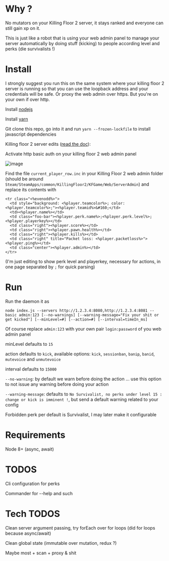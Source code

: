 # Why ?

No mutators on your Killing Floor 2 server, it stays ranked and everyone can still gain xp on it.

This is just like a robot that is using your web admin panel to manage your server automatically by doing stuff (kicking) to people according level and perks (die survivalists !)

# Install

I strongly suggest you run this on the same system where your killing floor 2 server is running so that you can use the loopback address and your credentials will be safe. Or proxy the web admin over https. But you're on your own if over http.

Install [nodejs](https://nodejs.org)

Install [yarn](https://yarnpkg.com)

Git clone this repo, go into it and run `yarn --frozen-lockfile` to install javascript dependencies

Killing floor 2 server edits ([read the doc](https://wiki.tripwireinteractive.com/index.php?title=Dedicated_Server_%28Killing_Floor_2%29#Setting_Up_Web_Admin)):

Activate http basic auth on your killing floor 2 web admin panel

![image](https://user-images.githubusercontent.com/1826366/35134456-bd68cd68-fcd6-11e7-882b-3b8453a3a356.png)

Find the file `current_player_row.inc` in your Killing Floor 2 web admin folder (should be around `Steam/SteamApps/common/KillingFloor2/KFGame/Web/ServerAdmin`) and replace its contents with
```
<tr class="<%evenodd%>">
  <td style="background: <%player.teamcolor%>; color: <%player.teamcolor%>;"><%player.teamid%>&#160;</td>
  <td><%player.name%></td>
  <td class="foo-bar"><%player.perk.name%>;<%player.perk.level%>;<%player.playerkey%></td>
  <td class="right"><%player.score%></td>
  <td class="right"><%player.pawn.health%></td>
  <td class="right"><%player.kills%></td>
  <td class="right" title="Packet loss: <%player.packetloss%>"><%player.ping%></td>
  <td class="center"><%player.admin%></td>
</tr>
```
(I'm just editing to show perk level and playerkey, necessary for actions, in one page separated by `;` for quick parsing)

# Run
Run the daemon it as

`node index.js --servers http://1.2.3.4:8080,http://1.2.3.4:8081 --basic admin:123 [--no-warnings] [--warning-message="Fix your shit or get kicked"] [--minLevel=#] [--action=#] [--interval=timeIn_ms]`

Of course replace `admin:123` with your own pair `login:password` of you web admin panel

minLevel defaults to `15`

action defaults to `kick`, available options: `kick`, `sessionban`, `banip`, `banid`, `mutevoice` and `unmutevoice`

interval defaults to `15000`

`--no-warning`: by default we warn before doing the action ... use this option to not issue any warning before doing your action

`--warning-message`: defaults to `No Survivalist, no perks under level 15 : change or kick is imminent !`, but send a default warning related to your config

Forbidden perk per default is Survivalist, I may later make it configurable

# Requirements

Node 8+ (async, await)

# TODOS

Cli configuration for perks

Commander for --help and such

# Tech TODOS

Clean server argument passing, try forEach over for loops (did for loops because async/await)

Clean global state (immutable over mutation, redux ?)

Maybe most + scan + proxy & shit